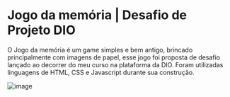 
# Jogo da memória | Desafio de Projeto DIO

O Jogo da memória é um game simples e bem antigo, brincado principalmente com imagens de papel, esse jogo foi proposta de desafio lançado ao decorrer do meu curso na plataforma da DIO.
Foram utilizadas linguagens de HTML, CSS e Javascript durante sua construção.

![image]()